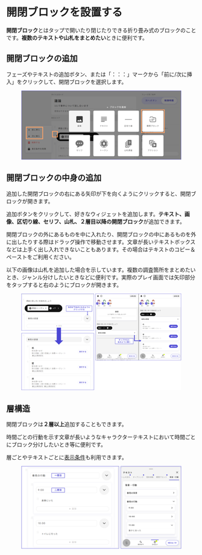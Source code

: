 # 開閉ブロックを設置する

**開閉ブロック**とはタップで開いたり閉じたりできる折り畳み式のブロックのことです。**複数のテキストや山札をまとめたい**ときに便利です。

## 開閉ブロックの追加

フェーズやテキストの追加ボタン、または「：：：」マークから「前に/次に挿入」をクリックして、開閉ブロックを選択します。

<figure><img src="../.gitbook/assets/image (2) (1).png" alt=""><figcaption></figcaption></figure>

## 開閉ブロックの中身の追加

追加した開閉ブロックの右にある矢印が下を向くようにクリックすると、開閉ブロックが開きます。

追加ボタンをクリックして、好きなウィジェットを追加します。**テキスト、画像、区切り線、セリフ、山札、２層目以降の開閉ブロック**が追加できます。

開閉ブロックの外にあるものを中に入れたり、開閉ブロックの中にあるものを外に出したりする際はドラッグ操作で移動させます。文章が長いテキストボックスなどは上手く出し入れできないこともあります。その場合はテキストのコピー＆ペーストをご利用ください。

以下の画像は山札を追加した場合を示しています。複数の調査箇所をまとめたいとき、ジャンル分けしたいときなどに便利です。実際のプレイ画面では矢印部分をタップすると右のようにブロックが開きます。

<figure><img src="../.gitbook/assets/image (1) (1) (1).png" alt=""><figcaption></figcaption></figure>

## 層構造

開閉ブロックは**２層以上**追加することもできます。

時間ごとの行動を示す文章が長いようなキャラクターテキストにおいて時間ごとにブロック分けしたいとき等に便利です。

層ごとやテキストごとに[表示条件](text-customize.md)も利用できます。

<figure><img src="../.gitbook/assets/image (2) (1) (1).png" alt=""><figcaption></figcaption></figure>
